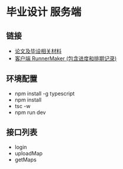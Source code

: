 # 毕业设计 服务端

## 链接
* [论文及毕设相关材料](https://github.com/WhiskyHou/GraduationPaper)
* [客户端 RunnerMaker (包含进度和排期记录)](https://github.com/WhiskyHou/RunnerMaker)

## 环境配置
* npm install -g typescript
* npm install
* tsc -w
* npm run dev

## 接口列表
* login
* uploadMap
* getMaps